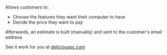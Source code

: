 Allows customers to:
* Choose the features they want their computer to have
* Decide the price they want to pay

Afterwards, an estimate is built (manually) and sent to the customer's email
address.

See it work for you at [deliciouspc.com](http://www.deliciouspc.com)
